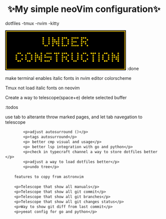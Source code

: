 <h1 align="center">✨My simple neoVim configuration✨</h1>

<p align="center">
    <p>
        dotfiles
        -tmux
        -nvim
        -kitty
    </p>
    <img  src="./under_construction.gif" />
        :done
            <p> make terminal enables italic fonts in nvim editor colorscheme</p>
            <p>Tmux not load italic fonts on neovim</p>
            <p>Create a way to telescope(space+e) delete selected buffer</p>
            :todos
            <p>use tab to alterante throw marked pages, and let tab navegation to telescope</p>

            <p>adjust autosurround ()</p>
            <p>tags autosurround</p>
            <p> better cmp visual and usage</p>
            <p> better lsp integration with go and python</p>
            <p>check in typecraft channel a way to store dotfiles better </p>
            <p>adjust a way to load dotfiles better</p>
            <p>undo tree</p>

        features to copy from astronvim

        <p>Telescope that show all manuals</p>
        <p>Telescope that show all git commit</p>
        <p>Telescope that show all git branches</p>
        <p>Telescope that show all git changes status</p>
        <p>Way to show git diff from last commit</p>
        <p>yeeat config for go and python</p>

</p>

